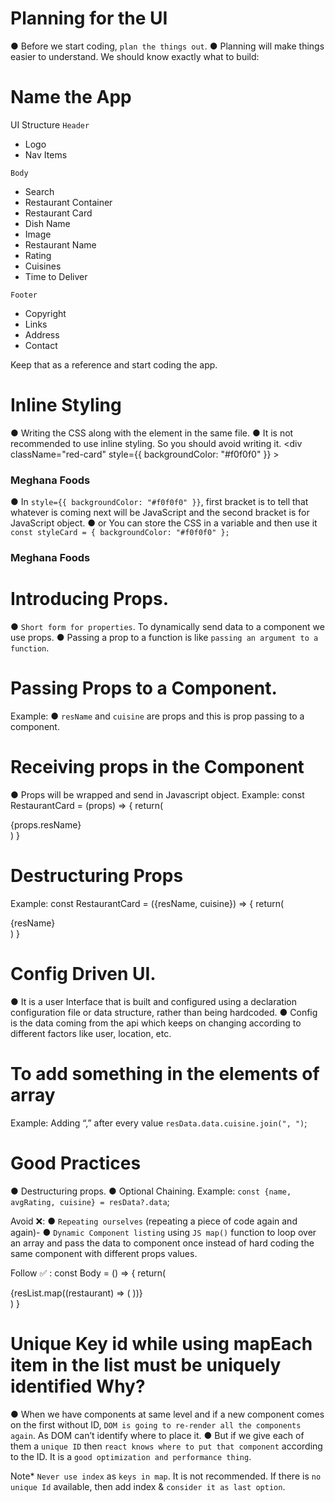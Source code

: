 
# Planning for the UI
● Before we start coding, `plan the things out`.
● Planning will make things easier to understand. We should know exactly what to build:

# Name the App
UI Structure
`Header`
- Logo
- Nav Items

`Body`
- Search
- Restaurant Container
 - Restaurant Card
 - Dish Name
 - Image
 - Restaurant Name
 - Rating
 - Cuisines
 - Time to Deliver

`Footer`
- Copyright
- Links
- Address
- Contact

Keep that as a reference and start coding the app.

# Inline Styling
●  Writing the CSS along with the element in the same file.
● It is not recommended to use inline styling. So you should avoid writing it.
    <div
        className="red-card"
        style={{ backgroundColor: "#f0f0f0" }}
        >
        <h3> Meghana Foods </h3>
    </div>

● In `style={{ backgroundColor: "#f0f0f0" }}`, first bracket is to tell that whatever
    is coming next will be JavaScript and the second bracket is for JavaScript object.
● or You can store the CSS in a variable and then use it
    `const styleCard = { backgroundColor: "#f0f0f0" };`
    <div
        className="red-card"
        style={styleCard}
        >
        <h3> Meghana Foods </h3>
    </div>


# Introducing Props.
● `Short form for properties`. To dynamically send data to a component we use props.
● Passing a prop to a function is like `passing an argument to a function`.

# Passing Props to a Component.
Example:
    <RestaurantCard
        resName="Meghana Foods"
        cuisine="Biryani, North Indian"
    />
● `resName` and `cuisine` are props and this is prop passing to a component.

# Receiving props in the Component
●  Props will be wrapped and send in Javascript object.
Example:
    const RestaurantCard = (props) => {
        return(
        <div>{props.resName}</div>
        )
    }

# Destructuring Props
Example:
    const RestaurantCard = ({resName, cuisine}) => {
        return(
        <div>{resName}</div>
        )
    }

# Config Driven UI.
●  It is a user Interface that is built and configured using a declaration configuration file 
    or data structure, rather than being hardcoded.
●  Config is the data coming from the api which keeps on changing according to different factors 
    like user, location, etc.

# To add something in the elements of array
Example: Adding “,” after every value
    `resData.data.cuisine.join(", ")`;

# Good Practices
●  Destructuring props.
●  Optional Chaining.
Example: `const {name, avgRating, cuisine} = resData?.data`;

Avoid ❌:
●  `Repeating ourselves` (repeating a piece of code again and again)-
●  `Dynamic Component listing` using `JS map()` function to loop over an array and
        pass the data to component once instead of hard coding the same component with 
        different props values.


Follow ✅ :
const Body = () => {
    return(
        <div>
            {resList.map((restaurant) => (
                <RestaurantCard resData={restaurant} />
            ))}
        </div>
    )
}

# Unique Key id while using mapEach item in the list must be uniquely identified Why?
●  When we have components at same level and if a new component comes on the first without ID,
    `DOM is going to re-render all the components again`. As DOM can’t identify where to place it.
●  But if we give each of them a `unique ID` then `react knows where to put that component` according
    to the ID. It is a `good optimization and performance thing`.

Note* `Never use index` as `keys in map`. It is not recommended.
        If there is `no unique Id` available, then add index & `consider it as last option`.
